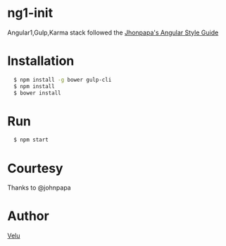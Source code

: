 # ng1-init
Angular1,Gulp,Karma stack followed the [Jhonpapa's Angular Style Guide](https://github.com/johnpapa/angular-styleguide/blob/master/a1/README.md)

# Installation
```sh
  $ npm install -g bower gulp-cli
  $ npm install
  $ bower install
```

# Run
```sh
  $ npm start
```

# Courtesy
Thanks to @johnpapa

# Author
[Velu](mailto:velu_developer@yahoo.com)
